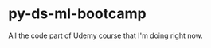 # py-ds-ml-bootcamp
All the code part of Udemy [course](https://www.udemy.com/share/101WaU3@m6Iw-F92PBWB7xXoO82ogYUXcE6ci6UC4_s_CsBtZ7edtLaocsSxcoZRKcJOfcFv/) that I'm doing right now.
